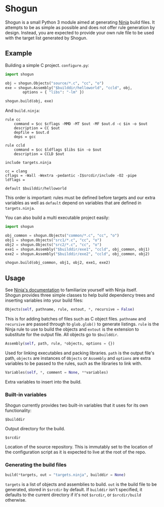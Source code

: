 # Shogun
Shogun is a small Python 3 module aimed at generating
[Ninja](https://ninja-build.org/) build files.
It attempts to be as simple as possible and does not offer rule generation by
design. Instead, you are expected to provide your own rule file to be used with
the target list generated by Shogun.

## Example
Building a simple C project. `configure.py`:
```python
import shogun

obj = shogun.Objects("source/*.c", "cc", "o")
exe = shogun.Assembly("$builddir/helloworld", "ccld", obj,
        options = { "libs": "-lm" })

shogun.build(obj, exe)
```

And `build.ninja`:
```ninja
rule cc
    command = $cc $cflags -MMD -MT $out -MF $out.d -c $in -o $out
    description = CC $out
    depfile = $out.d
    deps = gcc

rule ccld
    command = $cc $ldflags $libs $in -o $out
    description = CCLD $out

include targets.ninja

cc = clang
cflags = -Wall -Wextra -pedantic -I$srcdir/include -O2 -pipe
ldflags =

default $builddir/helloworld
```
This order is important: rules must be defined before targets and our extra
variables as well as `default` depend on variables that are defined in
`targets.ninja`.  

You can also build a multi executable project easily:
```python
import shogun

obj_common = shogun.Objects("common/*.c", "cc", "o")
obj1 = shogun.Objects("src1/*.c", "cc", "o")
obj2 = shogun.Objects("src2/*.c", "cc", "o")
exe1 = shogun.Assembly("$builddir/exe1", "ccld", obj_common, obj1)
exe2 = shogun.Assembly("$builddir/exe2", "ccld", obj_common, obj2)

shogun.build(obj_common, obj1, obj2, exe1, exe2)
```

## Usage
See [Ninja's documentation](https://ninja-build.org/manual.html) to familiarize
yourself with Ninja itself.  
Shogun provides three simple classes to help build dependency trees and
inserting variables into your build files:

```python
Objects(self, pathname, rule, extout, *, recursive = False)
```
This is for adding batches of files such as C object files.  `pathname` and
`recursive` are passed through to `glob.glob()` to generate listings. `rule` is
the Ninja rule to use to build the objects and `extout` is the extension to
substitute for the output file. All objects go to `$builddir`.

```python
Assembly(self, path, rule, *objects, options = {})
```
Used for linking executables and packing libraries. `path` is the output file's
path, `objects` are instances of `Objects` or `Assembly` and `options` are extra
variables to be passed to the rules, such as the libraries to link with.

```python
Variables(self, *, comment = None, **variables)
```
Extra variables to insert into the build.

### Built-in variables
Shogun currently provides two built-in variables that it uses for its own
functionality:

```
$builddir
```
Output directory for the build.

```
$srcdir
```
Location of the source repository. This is immutably set to the location of the
configuration script as it is expected to live at the root of the repo.

### Generating the build files
```python
build(*targets, out = "targets.ninja", builddir = None)
```
`targets` is a list of objects and assemblies to build. `out` is the build file
to be generated, stored in `$srcdir` by default. If `builddir` isn't specified,
it defaults to the current directory if it's not `$srcdir`, or `$srcdir/build`
otherwise.
